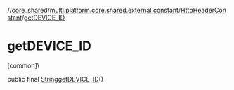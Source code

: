 //[core_shared](../../../index.md)/[multi.platform.core.shared.external.constant](../index.md)/[HttpHeaderConstant](index.md)/[getDEVICE_ID](get-d-e-v-i-c-e_-i-d.md)

# getDEVICE_ID

[common]\

public final [String](https://developer.android.com/reference/kotlin/java/lang/String.html)[getDEVICE_ID](get-d-e-v-i-c-e_-i-d.md)()
